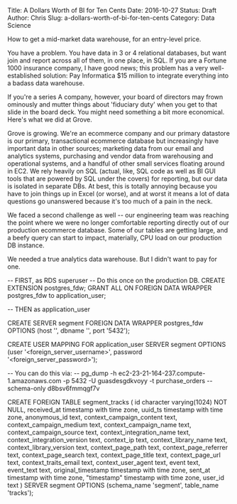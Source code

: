 Title: A Dollars Worth of BI for Ten Cents
Date: 2016-10-27
Status: Draft
Author: Chris
Slug: a-dollars-worth-of-bi-for-ten-cents
Category: Data Science

How to get a mid-market data warehouse, for an entry-level price.

You have a problem. You have data in 3 or 4 relational databases, but want join and report across all of them, in one place, in SQL. If you are a Fortune 1000 insurance company, I have good news; this problem has a very well-established solution: Pay Informatica $15 million to integrate everything into a badass data warehouse.

If you're a series A company, however, your board of directors may frown ominously and mutter things about 'fiduciary duty' when you get to that slide in the board deck. You might need something a bit more economical. Here's what we did at Grove.

Grove is growing. We're an ecommerce company and our primary datastore is our primary, transactional ecommerce database but increasingly have important data in other sources; marketing data from our email and analytics systems, purchasing and vendor data from warehousing and operational systems, and a handful of other small services floating around in EC2. We rely heavily on SQL (actual, like, SQL code as well as BI GUI tools that are powered by SQL under the covers) for reporting, but our data is isolated in separate DBs. At best, this is totally annoying because you have to join things up in Excel (or worse), and at worst it means a lot of data questions go unanswered because it's too much of a pain in the neck.

We faced a second challenge as well -- our engineering team was reaching the point where we were no longer comfortable reporting directly out of our production ecommerce database. Some of our tables are getting large, and a beefy query can start to impact, materially, CPU load on our production DB instance.

We needed a true analytics data warehouse. But I didn't want to pay for one.

-- FIRST, as RDS superuser -- Do this once on the production DB.
CREATE EXTENSION postgres_fdw;
GRANT ALL ON FOREIGN DATA WRAPPER postgres_fdw to application_user;


-- THEN as application_user

CREATE SERVER segment
 FOREIGN DATA WRAPPER postgres_fdw
 OPTIONS (host '<host>', dbname '<dbname>', port '5432');

CREATE USER MAPPING FOR application_user SERVER segment OPTIONS (user '<foreign_server_username>', password '<foreign_server_password>');

-- You can do this via:
-- pg_dump -h ec2-23-21-164-237.compute-1.amazonaws.com -p 5432 -U guasdesgdkvoyy -t purchase_orders --schema-only d8bsv6fmmqgf7v

CREATE FOREIGN TABLE segment_tracks (
    id character varying(1024) NOT NULL,
    received_at timestamp with time zone,
    uuid_ts timestamp with time zone,
    anonymous_id text,
    context_campaign_content text,
    context_campaign_medium text,
    context_campaign_name text,
    context_campaign_source text,
    context_integration_name text,
    context_integration_version text,
    context_ip text,
    context_library_name text,
    context_library_version text,
    context_page_path text,
    context_page_referrer text,
    context_page_search text,
    context_page_title text,
    context_page_url text,
    context_traits_email text,
    context_user_agent text,
    event text,
    event_text text,
    original_timestamp timestamp with time zone,
    sent_at timestamp with time zone,
    "timestamp" timestamp with time zone,
    user_id text
) SERVER segment OPTIONS (schema_name 'segment', table_name 'tracks');
